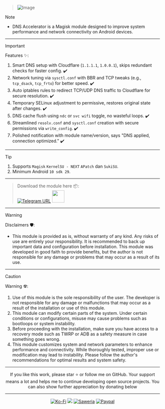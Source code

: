 > ![Image](https://github.com/user-attachments/assets/3c84ba12-6fb1-45d1-ab5b-6eafd20c8a4e)

> [!NOTE]
> - DNS Accelerator is a Magisk module designed to improve system performance and network connectivity on Android devices. 
<hr/>

> [!IMPORTANT]
> Features ✨:
> 1. Smart DNS setup with Cloudflare (`1.1.1.1`, `1.0.0.1`), skips redundant checks for faster config. ✔️
> 2. Network tuning via `sysctl.conf` with BBR and TCP tweaks (e.g., `tcp_dsack`, `tcp_frto`) for better speed. ✔️
> 3. Auto iptables rules to redirect TCP/UDP DNS traffic to Cloudflare for secure resolution. ✔️
> 4. Temporary SELinux adjustment to permissive, restores original state after changes. ✔️
> 5. DNS cache flush using `ndc` or `svc wifi` toggle, no wasteful loops. ✔️
> 6. Streamlined `resolv.conf` and `sysctl.conf` creation with secure permissions via `write_config`. ✔️
> 7. Polished notification with module name/version, says "DNS applied, connection optimized." ✔️
<hr/>

> [!TIP]
> 1. Supports `Magisk` `KernelSU - NEXT` `APatch` dan `SukiSU`.
> 2. Minimum Android `10 sdk 29`.
<hr/>

> Download the module here 📦:                  
> [![Telegram URL](https://img.shields.io/badge/Telegram-Join-2CA5E?style=social&logo=telegram)](https://t.me/modulkuntul)
> <img src="https://github.com/Anmol-Baranwal/Cool-GIFs-For-GitHub/assets/74038190/34376b0e-4ae2-4278-9d3d-82e8016a87d6" width="40">&nbsp;
<hr/>

> [!WARNING]
> Disclaimers 🛡️:
> - This module is provided as is, without warranty of any kind. Any risks of use are entirely your responsibility. It is recommended to back up important data and configuration before installation. This module was developed in good faith to provide benefits, but the author is not responsible for any damage or problems that may occur as a result of its use.
<hr/>

> [!CAUTION]
> Warning ☢️:
> 1. Use of this module is the sole responsibility of the user. The developer is not responsible for any damage or malfunctions that may occur as a result of the installation or use of this module.
> 2. This module can modify certain parts of the system. Under certain conditions or configurations, misuse may cause problems such as bootloops or system instability.
> 3. Before proceeding with the installation, make sure you have access to a recovery mode such as TWRP or ADB as a safety measure in case something goes wrong.
> 4. This module customizes system and network parameters to enhance performance and connectivity. While thoroughly tested, improper use or modification may lead to instability. Please follow the author's recommendations for optimal results and system safety.
<hr/>

<div align="center">
If you like this work, please star ⭐ or follow me on GitHub.
Your support means a lot and helps me to continue developing open source projects.
You can also show further appreciation by donating below
<div align="center">
<hr/>

[![Ko-Fi](https://img.shields.io/badge/Ko--fi-F16061?style=for-the-badge&logo=ko-fi&logoColor=white)](https://ko-fi.com/illumi666)
[![](https://img.shields.io/badge/-Trakteer-red?style=for-the-badge)](https://trakteer.id/demonica/tip)
[![Saweria](https://img.shields.io/badge/-Saweria-yellow?style=for-the-badge&logoColor=white)](https://saweria.co/DEMONICA)
[![Paypal](https://img.shields.io/badge/Paypal-blue?style=for-the-badge&logoColor=white)](https://www.paypal.com/paypalme/faniadittiya)
